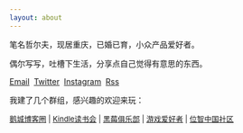 ```yaml
---
layout: about
---
```


笔名哲尔夫，现居重庆，已婚已育，小众产品爱好者。

偶尔写写，吐槽下生活，分享点自己觉得有意思的东西。

[Email](mailto:zeroneven@gmail.com)  [Twitter](https://twitter.com/zeove)  [Instagram](https://www.instagram.com/zeove/)  [Rss](https://zeove.com/feed)

我建了几个群组，感兴趣的欢迎来玩：

<font size=2>[鹅城博客圈](http://shang.qq.com/wpa/qunwpa?idkey=7e6fd8e4d22ca55e666436cec74f2d18890b9609aee86ec937adeed2c605b4b4) | 
[Kindle读书会](http://shang.qq.com/wpa/qunwpa?idkey=5015973f13770d1127551c64adca63d2e43c5b44b3e95263d8db59e3d42c3750) | 
[黑莓俱乐部](http://shang.qq.com/wpa/qunwpa?idkey=11c90d82a280c1cdb4a969a7a1bef21089916ef7bea77f9fb90a9d45d333b493) | 
[游戏爱好者](http://shang.qq.com/wpa/qunwpa?idkey=7763fb4fe6385f0e95f820a1f5888a4eb9354dc9501497486efe1a7a99b0975a) | 
[位智中国社区](http://shang.qq.com/wpa/qunwpa?idkey=2cd485806407dcb3325a1c4a82550989de585399c97885ec811af85206c09dbb)</font>